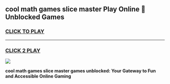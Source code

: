 
## cool math games slice master Play Online 👋 Unblocked Games
<h3>
<a href="https://news.freeplayer.one?title=cool_math_games_slice_master&ref=17CMG">CLICK TO PLAY</a></h3>
<hr>

<h3>
<a href="https://news.freeplayer.one?title=cool_math_games_slice_master&ref=17CMG">CLICK 2 PLAY</a>
  
</h3>

<a href="https://news.freeplayer.one?title=cool_math_games_slice_master&ref=17CMG/"><img src="https://clearcache.store/games.png"></a>


**cool math games slice master games unblocked: Your Gateway to Fun and Accessible Online Gaming**
